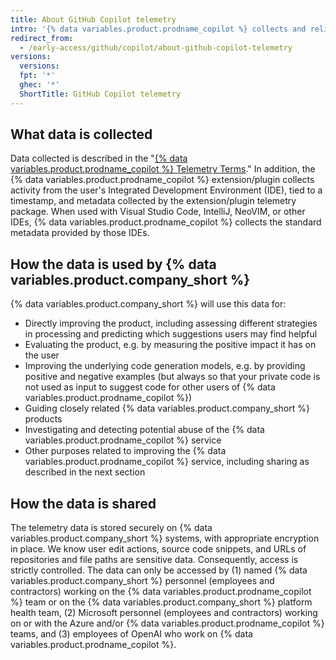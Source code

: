 ```yaml
---
title: About GitHub Copilot telemetry
intro: '{% data variables.product.prodname_copilot %} collects and relies on additional telemetry data beyond what other {% data variables.product.company_short %} products and services collect.'
redirect_from:
  - /early-access/github/copilot/about-github-copilot-telemetry
versions:
  versions:
  fpt: '*'
  ghec: '*'
  ShortTitle: GitHub Copilot telemetry
---
```


## What data is collected

Data collected is described in the "[{% data variables.product.prodname_copilot %} Telemetry Terms](/github/copilot/github-copilot-telemetry-terms)." In addition, the {% data variables.product.prodname_copilot %} extension/plugin collects activity from the user's Integrated Development Environment (IDE), tied to a timestamp, and metadata collected by the extension/plugin telemetry package. When used with Visual Studio Code, IntelliJ, NeoVIM, or other IDEs, {% data variables.product.prodname_copilot %} collects the standard metadata provided by those IDEs. 

## How the data is used by {% data variables.product.company_short %}

{% data variables.product.company_short %} will use this data for:

- Directly improving the product, including assessing different strategies in processing and predicting which suggestions users may find helpful
- Evaluating the product, e.g. by measuring the positive impact it has on the user
- Improving the underlying code generation models, e.g. by providing positive and negative examples (but always so that your private code is not used as input to suggest code for other users of {% data variables.product.prodname_copilot %})
- Guiding closely related {% data variables.product.company_short %} products
- Investigating and detecting potential abuse of the {% data variables.product.prodname_copilot %} service
- Other purposes related to improving the {% data variables.product.prodname_copilot %} service, including sharing as described in the next section

## How the data is shared

The telemetry data is stored securely on {% data variables.product.company_short %} systems, with appropriate encryption in place. We know user edit actions,  source code snippets, and URLs of repositories and file paths  are sensitive data. Consequently, access is strictly controlled. The data can only be accessed by (1) named {% data variables.product.company_short %} personnel (employees and contractors) working on the {% data variables.product.prodname_copilot %} team or on the {% data variables.product.company_short %} platform health team, (2) Microsoft personnel (employees and contractors) working on or with the Azure and/or {% data variables.product.prodname_copilot %} teams, and (3) employees of OpenAI who work on {% data variables.product.prodname_copilot %}.

